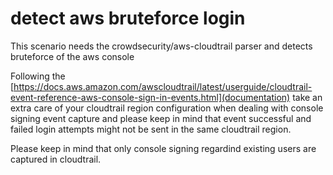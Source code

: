 # detect aws bruteforce login

This scenario needs the crowdsecurity/aws-cloudtrail parser and detects
bruteforce of the aws console

Following the
[https://docs.aws.amazon.com/awscloudtrail/latest/userguide/cloudtrail-event-reference-aws-console-sign-in-events.html](documentation)
take an extra care of your cloudtrail region configuration when
dealing with console signing event capture and please keep in mind
that event successful and failed login attempts might not be sent in
the same cloudtrail region.

Please keep in mind that only console signing regardind existing users
are captured in cloudtrail.
